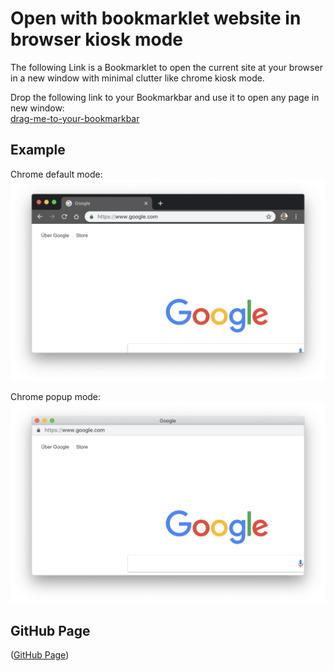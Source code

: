# Open with bookmarklet website in browser kiosk mode

The following Link is a Bookmarklet to open the current site at your browser in a new window with minimal clutter like chrome kiosk mode.  

Drop the following link to your Bookmarkbar and use it to open any page in new window:  
[drag-me-to-your-bookmarkbar](javascript:(function()%7Bwindow.open(window.location.href%2C%20'_blank'%2C%20'toolbar%3D0%2Clocation%3D0%2Cmenubar%3D0')%7D)())

## Example

Chrome default mode:
![before](img/preview-1.png "before")

Chrome popup mode:
![after](img/preview-2.png "after")

## GitHub Page

([GitHub Page](https://schobner.github.io/browser-kisok-mode/))
